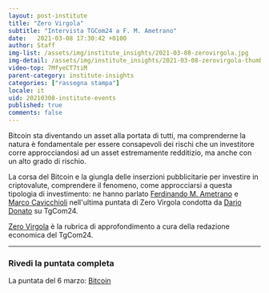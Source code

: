 ```yaml
---
layout: post-institute
title: "Zero Virgola"
subtitle: "Intervista TGCom24 a F. M. Ametrano" 
date:   2021-03-08 17:30:42 +0100
author: Staff
img-list: /assets/img/institute_insights/2021-03-08-zerovirgola.jpg
img-detail: /assets/img/institute_insights/2021-03-08-zerovirgola-thumb.png
video-top: 7MfyeCT7tiM
parent-category: institute-insights
categories: ["rassegna stampa"]
locale: it
uid: 20210308-institute-events
published: true
comments: false
---
```


Bitcoin sta diventando un asset alla portata di tutti, ma comprenderne la natura è fondamentale per essere consapevoli dei rischi che un investitore corre approcciandosi ad un asset estremamente redditizio, ma anche con un alto grado di rischio.

La corsa del Bitcoin e la giungla delle inserzioni pubblicitarie per investire in criptovalute, comprendere il fenomeno, come approcciarsi a questa tipologia di investimento: ne hanno parlato [Ferdinando M. Ametrano](http://ametrano.net/) e [Marco Cavicchioli](https://www.youtube.com/user/marcocavicchioli) nell'ultima puntata di Zero Virgola condotta da [Dario Donato](https://www.linkedin.com/in/dariodonato10) su TgCom24.

[Zero Virgola](https://www.tgcom24.mediaset.it/2021/video/la-puntata-del-6-marzo---bitcoin_29407855-02k.shtml) è la rubrica di approfondimento a cura della redazione economica del TgCom24.

---

### Rivedi la puntata completa

La puntata del 6 marzo: [Bitcoin](https://www.tgcom24.mediaset.it/2021/video/la-puntata-del-6-marzo---bitcoin_29407855-02k.shtml)
